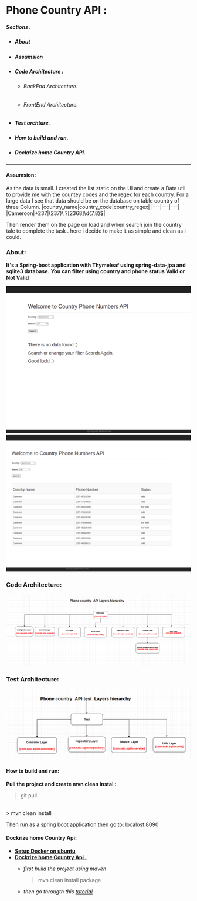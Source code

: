 
 
# Phone Country API :
##### Sections :   
  * ##### About 
  * ##### Assumsion 
  * ##### Code Architecture : 
    * ###### BackEnd Architecture.  
    * ###### FrontEnd Architecture. 
 * ##### Test archture.  
 * ##### How to build  and run.
 * ##### Dockrize home Country API.
---

#### Assumsion:
As the data is small. I created the list static on the UI and create a Data util to provide me with the countey codes and the regex for each country.
For a large data I see that data should be on the database on table country of three Column.
|country_name|country_code|country_regex|
|---|---|---|
|Cameroon|+237|\(237\)\ ?[2368]\d{7,8}$|


Then render them on the page on load and when search join the country tale to complete the task .
here i decide to make it as simple and clean as i could.

### About: 
**It's a Spring-boot application with Thymeleaf using spring-data-jpa and sqlite3 database.** 
**You can filter using country and phone status Valid or Not Valid**

![](./onloadt.png)
 ![](./afterSearch-screenshoot.png )
### Code Architecture: 
![](./backEnd-architecture.png)
### Test Architecture: 
![](./test.png)
#### How to build  and run:  
**Pull the project and create mvn clean instal :** 
  > git pull <repoURL> 
  <br/>
  > mvn clean install 
  
  Then run as a spring boot application then go to:
  localost:8090
  
#### Dockrize home Country Api:  
* **[Setup Docker on ubuntu](https://phoenixnap.com/kb/how-to-install-docker-on-ubuntu-18-04)** 
* **[Dockrize home Country Api .](https://medium.com./@wkrzywiec/how-to-put-your-java-application-into-docker-container-5e0a02acdd6b)**
    * *first build the project using maven* 
         > mvn clean install package 

    * *then go througth this [tutorial](https://medium.com./@wkrzywiec/how-to-put-your-java-application-into-docker-container-5e0a02acdd6b)* 

 

 
